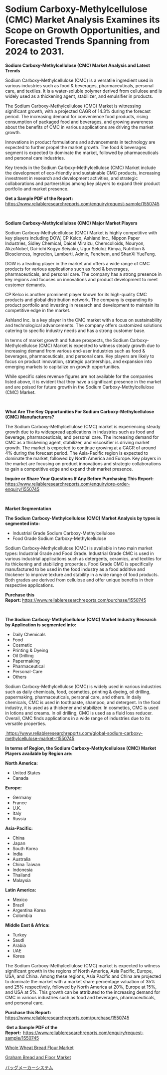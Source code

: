 <p><h1>Sodium Carboxy-Methylcellulose (CMC) Market Analysis Examines its Scope on Growth Opportunities, and Forecasted Trends Spanning from 2024 to 2031.</h1></p><p><strong>Sodium Carboxy-Methylcellulose (CMC) Market Analysis and Latest Trends</strong></p>
<p><p>Sodium Carboxy-Methylcellulose (CMC) is a versatile ingredient used in various industries such as food & beverages, pharmaceuticals, personal care, and textiles. It is a water-soluble polymer derived from cellulose and is widely used as a thickening agent, stabilizer, and emulsifier in products.</p><p>The Sodium Carboxy-Methylcellulose (CMC) Market is witnessing significant growth, with a projected CAGR of 14.3% during the forecast period. The increasing demand for convenience food products, rising consumption of packaged food and beverages, and growing awareness about the benefits of CMC in various applications are driving the market growth.</p><p>Innovations in product formulations and advancements in technology are expected to further propel the market growth. The food & beverages segment is expected to dominate the market, followed by pharmaceuticals and personal care industries.</p><p>Key trends in the Sodium Carboxy-Methylcellulose (CMC) Market include the development of eco-friendly and sustainable CMC products, increasing investment in research and development activities, and strategic collaborations and partnerships among key players to expand their product portfolio and market presence.</p></p>
<p><strong>Get a Sample PDF of the Report:&nbsp;</strong> <a href="https://www.reliableresearchreports.com/enquiry/request-sample/1550745">https://www.reliableresearchreports.com/enquiry/request-sample/1550745</a></p>
<p>&nbsp;</p>
<p><strong>Sodium Carboxy-Methylcellulose (CMC) Major Market Players</strong></p>
<p><p>Sodium Carboxy-Methylcellulose (CMC) Market is highly competitive with key players including DOW, CP Kelco, Ashland Inc., Nippon Paper Industries, Sidley Chemical, Daicel Miraizu, Chemcolloids, Nouryon, AkzoNobel, Dai-ichi Kogyo Seiyaku, Ugur Seluloz Kimya, Nutrition & Biosciences, Ingredion, Lamberti, Admix, Fenchem, and ShanXi YueFeng.</p><p>DOW is a leading player in the market and offers a wide range of CMC products for various applications such as food & beverages, pharmaceuticals, and personal care. The company has a strong presence in key regions and focuses on innovations and product development to meet customer demands.</p><p>CP Kelco is another prominent player known for its high-quality CMC products and global distribution network. The company is expanding its product portfolio and investing in research and development to maintain its competitive edge in the market.</p><p>Ashland Inc. is a key player in the CMC market with a focus on sustainability and technological advancements. The company offers customized solutions catering to specific industry needs and has a strong customer base.</p><p>In terms of market growth and future prospects, the Sodium Carboxy-Methylcellulose (CMC) Market is expected to witness steady growth due to increasing demand from various end-user industries such as food & beverages, pharmaceuticals, and personal care. Key players are likely to focus on product innovation, strategic partnerships, and expansion into emerging markets to capitalize on growth opportunities.</p><p>While specific sales revenue figures are not available for the companies listed above, it is evident that they have a significant presence in the market and are poised for future growth in the Sodium Carboxy-Methylcellulose (CMC) Market.</p></p>
<p>&nbsp;</p>
<p><strong>What Are The Key Opportunities For Sodium Carboxy-Methylcellulose (CMC) Manufacturers?</strong></p>
<p><p>The Sodium Carboxy-Methylcellulose (CMC) market is experiencing steady growth due to its widespread applications in industries such as food and beverage, pharmaceuticals, and personal care. The increasing demand for CMC as a thickening agent, stabilizer, and viscosifier is driving market growth. The market is expected to continue growing at a CAGR of around 4% during the forecast period. The Asia-Pacific region is expected to dominate the market, followed by North America and Europe. Key players in the market are focusing on product innovations and strategic collaborations to gain a competitive edge and expand their market presence.</p></p>
<p><strong>Inquire or Share Your Questions If Any Before Purchasing This Report:</strong> <a href="https://www.reliableresearchreports.com/enquiry/pre-order-enquiry/1550745">https://www.reliableresearchreports.com/enquiry/pre-order-enquiry/1550745</a></p>
<p>&nbsp;</p>
<p><strong>Market Segmentation</strong></p>
<p><strong>The Sodium Carboxy-Methylcellulose (CMC) Market Analysis by types is segmented into:</strong></p>
<p><ul><li>Industrial Grade Sodium Carboxy-Methylcellulose</li><li>Food Grade Sodium Carboxy-Methylcellulose</li></ul></p>
<p><p>Sodium Carboxy-Methylcellulose (CMC) is available in two main market types: Industrial Grade and Food Grade. Industrial Grade CMC is used in various industrial applications such as detergents, ceramics, and textiles for its thickening and stabilizing properties. Food Grade CMC is specifically manufactured to be used in the food industry as a food additive and thickener to improve texture and stability in a wide range of food products. Both grades are derived from cellulose and offer unique benefits in their respective applications.</p></p>
<p><strong>Purchase this Report:&nbsp;</strong><a href="https://www.reliableresearchreports.com/purchase/1550745">https://www.reliableresearchreports.com/purchase/1550745</a></p>
<p>&nbsp;</p>
<p><strong>The Sodium Carboxy-Methylcellulose (CMC) Market Industry Research by Application is segmented into:</strong></p>
<p><ul><li>Daily Chemicals</li><li>Food</li><li>Cosmetic</li><li>Printing & Dyeing</li><li>Oil Drilling</li><li>Papermaking</li><li>Pharmaceutical</li><li>Personal-Care</li><li>Others</li></ul></p>
<p><p>Sodium Carboxy-Methylcellulose (CMC) is widely used in various industries such as daily chemicals, food, cosmetics, printing & dyeing, oil drilling, papermaking, pharmaceuticals, personal care, and others. In daily chemicals, CMC is used in toothpaste, shampoo, and detergent. In the food industry, it is used as a thickener and stabilizer. In cosmetics, CMC is used in lotions and creams. In oil drilling, CMC is used as a fluid loss reducer. Overall, CMC finds applications in a wide range of industries due to its versatile properties.</p></p>
<p><a href="https://www.reliableresearchreports.com/global-sodium-carboxy-methylcellulose-market-r1550745">&nbsp;https://www.reliableresearchreports.com/global-sodium-carboxy-methylcellulose-market-r1550745</a></p>
<p><strong>In terms of Region, the Sodium Carboxy-Methylcellulose (CMC) Market Players available by Region are:</strong></p>
<p>
    <p> <strong> North America: </strong>
        <ul>
            <li>United States</li>
            <li>Canada</li>
        </ul>
        </p> 
    <p> <strong> Europe: </strong>
        <ul>
            <li>Germany</li>
            <li>France</li>
            <li>U.K.</li>
            <li>Italy</li>
            <li>Russia</li>
        </ul>
        </p> 
    <p> <strong> Asia-Pacific: </strong>
        <ul>
            <li>China</li>
            <li>Japan</li>
            <li>South Korea</li>
            <li>India</li>
            <li>Australia</li>
            <li>China Taiwan</li>
            <li>Indonesia</li>
            <li>Thailand</li>
            <li>Malaysia</li>
        </ul>
        </p> 
    <p> <strong> Latin America: </strong>
        <ul>
            <li>Mexico</li>
            <li>Brazil</li>
            <li>Argentina Korea</li>
            <li>Colombia</li>
        </ul>
        </p> 
    <p> <strong> Middle East & Africa: </strong>
        <ul>
            <li>Turkey</li>
            <li>Saudi</li>
            <li>Arabia</li>
            <li>UAE</li>
            <li>Korea</li>
        </ul>
    </p>
    </p>
<p><p>The Sodium Carboxy-Methylcellulose (CMC) market is expected to witness significant growth in the regions of North America, Asia Pacific, Europe, USA, and China. Among these regions, Asia Pacific and China are projected to dominate the market with a market share percentage valuation of 35% and 25% respectively, followed by North America at 20%, Europe at 15%, and USA at 5%. This growth can be attributed to the increasing demand for CMC in various industries such as food and beverages, pharmaceuticals, and personal care.</p></p>
<p><strong>Purchase this Report: </strong><a href="https://www.reliableresearchreports.com/purchase/1550745">https://www.reliableresearchreports.com/purchase/1550745</a></p>
<p>&nbsp;<strong>Get a Sample PDF of the Report:&nbsp;&nbsp;</strong><a href="https://www.reliableresearchreports.com/enquiry/request-sample/1550745">https://www.reliableresearchreports.com/enquiry/request-sample/1550745</a></p>
<p><strong></strong></p>
<p><p><a href="https://view.publitas.com/reportprime-1/decoding-whole-wheat-bread-flour-market-metrics-market-share-trends-and-growth-patterns/">Whole Wheat Bread Flour Market</a></p><p><a href="https://view.publitas.com/reportprime-1/graham-bread-and-floor-market-exploring-market-share-market-trends-and-future-growth/">Graham Bread and Floor Market</a></p><p><a href="https://github.com/TerrellConn/Market-Research-Report-List-1/blob/main/875067899438.md">バッグメーカーシステム</a></p></p>